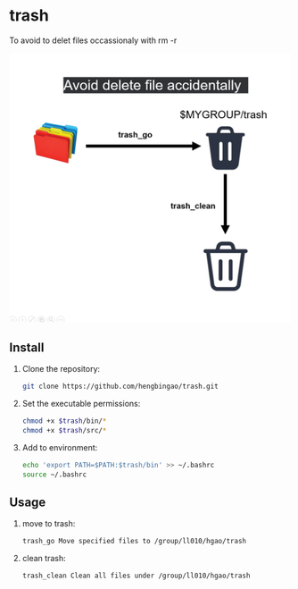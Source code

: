 # trash
To avoid to delet files occassionaly with rm -r 

![trash files](https://github.com/hengbingao/trash/blob/main/png/trash.png)



## **Install**

1. Clone the repository:

    ```bash
    git clone https://github.com/hengbingao/trash.git
    ```

2. Set the executable permissions:

    ```bash
    chmod +x $trash/bin/*
    chmod +x $trash/src/*
    ```

3. Add to environment:

    ```bash
    echo 'export PATH=$PATH:$trash/bin' >> ~/.bashrc
    source ~/.bashrc
    ```
## **Usage**

1. move to trash:

    ```bash
    trash_go Move specified files to /group/ll010/hgao/trash 
    ```
2. clean trash:

    ```bash
    trash_clean Clean all files under /group/ll010/hgao/trash 
    ```

